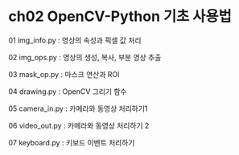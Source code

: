 # ch02 OpenCV-Python 기초 사용법

01 img_info.py : 영상의 속성과 픽셀 값 처리

02 img_ops.py : 영상의 생성, 복사, 부분 영상 추출

03 mask_op.py : 마스크 연산과 ROI

04 drawing.py : OpenCV 그리기 함수

05 camera_in.py : 카메라와 동영상 처리하기1

06 video_out.py : 카메라와 동영상 처리하기 2

07 keyboard.py : 키보드 이벤트 처리하기